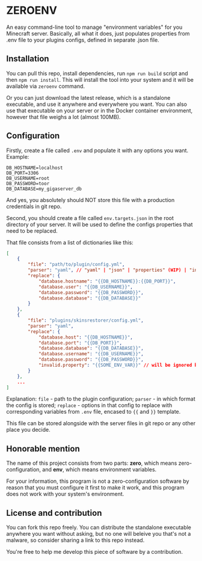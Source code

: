 # ZEROENV
An easy command-line tool to manage "environment variables" for you Minecraft server. Basically, all what it does, just populates properties from .env file to your plugins configs, defined in separate .json file.

## Installation
You can pull this repo, install dependencies, run `npm run build` script and then `npm run install`. This will install the tool into your system and it will be available via `zeroenv` command.

Or you can just download the latest release, which is a standalone executable, and use it anywhere and everywhere you want. You can also use that executable on your server or in the Docker container environment, however that file weighs a lot (almost 100MB).

## Configuration
Firstly, create a file called `.env` and populate it with any options you want. Example:

```properties
DB_HOSTNAME=localhost
DB_PORT=3306
DB_USERNAME=root
DB_PASSWORD=toor
DB_DATABASE=my_gigaserver_db
```

And yes, you absolutely should NOT store this file with a production credentials in git repo.

Second, you should create a file called `env.targets.json` in the root directory of your server. It will be used to define the configs properties that need to be replaced.

That file consists from a list of dictionaries like this:

```json
[
    {
        "file": "path/to/plugin/config.yml",
        "parser": "yaml", // "yaml" | "json" | "properties" (WIP) | "ini" (WIP)
        "replace": {
            "database.hostname": "{{DB_HOSTNAME}}:{{DB_PORT}}",
            "database.user": "{{DB_USERNAME}}",
            "database.password": "{{DB_PASSWORD}}",
            "database.database": "{{DB_DATABASE}}"
        }
    },
    {
        "file": "plugins/skinsrestorer/config.yml",
        "parser": "yaml",
        "replace": {
            "database.host": "{{DB_HOSTNAME}}",
            "database.port": "{{DB_PORT}}",
            "database.database": "{{DB_DATABASE}}",
            "database.username": "{{DB_USERNAME}}",
            "database.password": "{{DB_PASSWORD}}",
            "invalid.property": "{{SOME_ENV_VAR}}" // will be ignored by zeroenv
        }
    },
    ...
]
```

Explanation: `file` - path to the plugin configuration; `parser` - in which format the config is stored; `replace` - options in that config to replace with corresponding variables from `.env` file, encased to `{{` and `}}` template.

This file can be stored alongside with the server files in git repo or any other place you decide.

## Honorable mention
The name of this project consists from two parts: **zero**, which means zero-configuration, and **env**, which means environment variables.

For your information, this program is not a zero-configuration software by reason that you must configure it first to make it work, and this program does not work with your system's environment.

## License and contribution
You can fork this repo freely. You can distribute the standalone executable anywhere you want without asking, but no one will beleive you that's not a malware, so consider sharing a link to this repo instead.

You're free to help me develop this piece of software by a contribution.